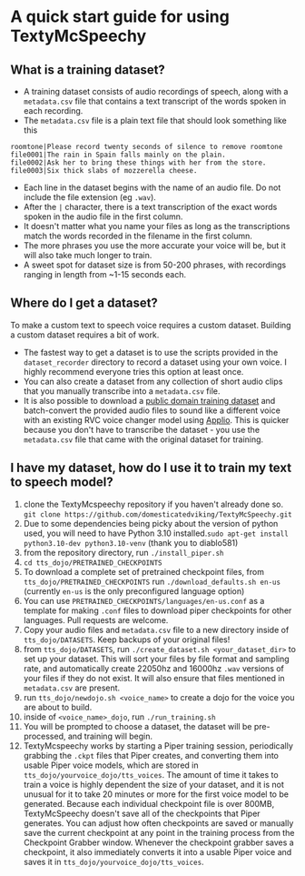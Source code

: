 # A quick start guide for using TextyMcSpeechy 

## What is a training dataset?
- A training dataset consists of audio recordings of speech, along with a `metadata.csv` file that contains a text transcript of the words spoken in each recording.
- The `metadata.csv` file is a plain text file that should look something like this
```
roomtone|Please record twenty seconds of silence to remove roomtone
file0001|The rain in Spain falls mainly on the plain.
file0002|Ask her to bring these things with her from the store.
file0003|Six thick slabs of mozzerella cheese.
```
- Each line in the dataset begins with the name of an audio file. Do not include the file extension (eg `.wav`). 
- After the `|` character, there is a text transcription of the exact words spoken in the audio file in the first column.
- It doesn't matter what you name your files as long as the transcriptions match the words recorded in the filename in the first column.
- The more phrases you use the more accurate your voice will be, but it will also take much longer to train.
- A sweet spot for dataset size is from 50-200 phrases, with recordings ranging in length from ~1-15 seconds each.

## Where do I get a dataset?
To make a custom text to speech voice requires a custom dataset.   Building a custom dataset requires a bit of work.
- The fastest way to get a dataset is to use the scripts provided in the `dataset_recorder` directory to record a dataset using your own voice. I highly recommend everyone tries this option at least once.
- You can also create a dataset from any collection of short audio clips that you manually transcribe into a `metadata.csv` file.
- It is also possible to download a [public domain training dataset](https://github.com/jim-schwoebel/voice_datasets) and batch-convert the provided audio files to sound like a different voice with an existing RVC voice changer model using [Applio](https://github.com/IAHispano/Applio).  This is quicker because you don't have to transcribe the dataset - you use the `metadata.csv` file that came with the original dataset for training.


## I have my dataset, how do I use it to train my text to speech model?

1. clone the TextyMcspeechy repository if you haven't already done so. `git clone https://github.com/domesticatedviking/TextyMcSpeechy.git`
2. Due to some dependencies being picky about the version of python used, you will need to have Python 3.10 installed.`sudo apt-get install python3.10-dev python3.10-venv`  (thank you to diablo581)
3. from the repository directory, run `./install_piper.sh`
4. `cd tts_dojo/PRETRAINED_CHECKPOINTS`
5. To download a complete set of pretrained checkpoint files, from `tts_dojo/PRETRAINED_CHECKPOINTS` run `./download_defaults.sh en-us` (currently `en-us` is the only preconfigured language option)
6. You can use `PRETRAINED_CHECKPOINTS/languages/en-us.conf` as a template for making `.conf` files to download piper checkpoints for other languages.  Pull requests are welcome.
7. Copy your audio files and `metadata.csv` file to a new directory inside of `tts_dojo/DATASETS`.  Keep backups of your original files!  
8. from `tts_dojo/DATASETS`, run `./create_dataset.sh <your_dataset_dir>` to set up your dataset.  This will sort your files by file format and sampling rate, and automatically create 22050hz and 16000hz `.wav` versions of your files if they do not exist. It will also ensure that files mentioned in `metadata.csv` are present.
9. run `tts_dojo/newdojo.sh <voice_name>` to create a dojo for the voice you are about to build.
10. inside of `<voice_name>_dojo`, run `./run_training.sh`
11. You will be prompted to choose a dataset, the dataset will be pre-processed, and training will begin.
12. TextyMcspeechy works by starting a Piper training session, periodically grabbing the `.ckpt` files that Piper creates, and converting them into usable Piper voice models, which are stored in `tts_dojo/yourvoice_dojo/tts_voices`. The amount of time it takes to train a voice is highly dependent the size of your dataset, and it is not unusual for it to take 20 minutes or more for the first voice model to be generated.    Because each individual checkpoint file is over 800MB, TextyMcSpeechy doesn't save all of the checkpoints that Piper generates.   You can adjust how often checkpoints are saved or manually save the current checkpoint at any point in the training process from the Checkpoint Grabber window.  Whenever the checkpoint grabber saves a checkpoint, it also immediately converts it into a usable Piper voice and saves it in `tts_dojo/yourvoice_dojo/tts_voices`.
